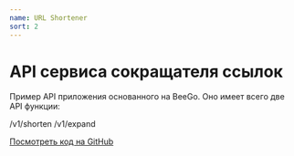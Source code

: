 ```yaml
---
name: URL Shortener
sort: 2
---
```


# API сервиса сокращателя ссылок

Пример API приложения основанного на BeeGo. Оно имеет всего две API функции:

/v1/shorten
/v1/expand

[Посмотреть код на GitHub](https://github.com/beego/samples/tree/master/shorturl)

